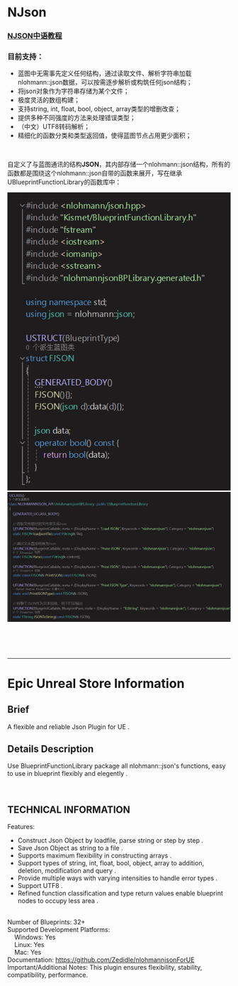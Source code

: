 # NJson

### [NJSON中语教程](https://www.bilibili.com/video/BV1yM4m167da/?spm_id_from=333.999.0.0&vd_source=0cb94f8e329d533211e2838a8fffdcba)

### 目前支持：
- 蓝图中无需事先定义任何结构，通过读取文件、解析字符串加载nlohmann::json数据，可以按需逐步解析或构筑任何json结构；
- 将json对象作为字符串存储为某个文件；
- 极度灵活的数组构建；
- 支持string, int, float, bool, object, array类型的增删改查；
- 提供多种不同强度的方法来处理错误类型；
- （中文）UTF8转码解析；
- 精细化的函数分类和类型返回值，使得蓝图节点占用更少面积；

<br>



自定义了与蓝图通讯的结构**JSON**，其内部存储一个nlohmann::json结构，所有的函数都是围绕这个nlohmann::json自带的函数来展开，写在继承UBlueprintFunctionLibrary的函数库中：

![alt text](Resources/image.png)
![alt text](Resources/image-1.png)

<br><br><br>

----
# Epic Unreal Store Information

## Brief
A flexible and reliable Json Plugin for UE .
<br>

## Details Description
Use BlueprintFunctionLibrary package all nlohmann::json's functions, easy to use in blueprint flexibly and elegently .

<br>

## TECHNICAL INFORMATION
Features: 
- Construct Json Object by loadfile, parse string or step by step .
- Save Json Object as string to a file .
- Supports maximum flexibility in constructing arrays .
- Support types of string, int, float, bool, object, array to addition, deletion, modification and query .
- Provide multiple ways with varying intensities to handle error types .
- Support UTF8 .
- Refined function classification and type return values enable blueprint nodes to occupy less area .

<br>Number of Blueprints: 32+
<br>Supported Development Platforms:
<br>$~~~$ Windows: Yes
<br>$~~~$ Linux: Yes
<br>$~~~$ Mac: Yes
<br>Documentation: <https://github.com/Zedidle/nlohmannjsonForUE>
<br>Important/Additional Notes: This plugin ensures flexibility, stability, compatibility, performance.


